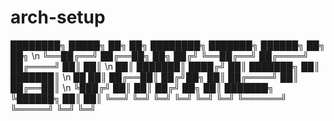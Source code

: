 # arch-setup

   ████████╗  █████╗  ██╗   ██╗  ████████╗ ███████╗  ██████╗ ██╗  ██╗   \n
   ╚══██╔══╝ ██╔══██╗  ██╗ ██╔╝  ╚══██╔══╝ ██╔════╝ ██╔════╝ ██║  ██║   \n
      ██║    ███████║   ████╔╝      ██║    ███████╗ ██║      ███████║   \n
   ██ ██║    ██╔══██║  ██╔╝██╗      ██║    ██╔════╝ ██║      ██╔══██║   \n
   ╚███╔╝    ██║  ██║ ██╔╝  ██╗     ██║    ███████╗ ╚██████╗ ██║  ██║
    ╚══╝     ╚═╝  ╚═╝ ╚═╝   ╚═╝     ╚═╝    ╚══════╝  ╚═════╝ ╚═╝  ╚═╝

